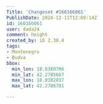 ```yaml
---
Title: 'Changeset #160166061'
PublishDate: 2024-12-11T12:09:14Z
id: 160166061
user: dada24
comment: height
created_by: iD 2.30.4
tags:
- Montenegro
- Budva
bbox:
  min_lon: 18.8380706
  min_lat: 42.2785667
  max_lon: 18.8382037
  max_lat: 42.2786701

---
```

